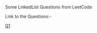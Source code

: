 Some LinkedList Questions from LeetCode

Link to the Questions:-

[Q1](https://leetcode.com/problems/add-two-numbers/description/)
